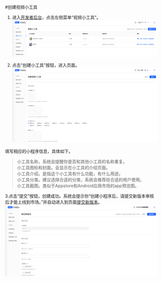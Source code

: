 #创建视频小工具
1. 进入[开发者后台](http://os.videojj.com/developer)，点击左侧菜单“视频小工具”。
![](./image/Xnip2019-11-01_16-15-29.png)

2. 点击“创建小工具”按钮，进入页面。
![](./image/Xnip2019-11-01_16-20-05.png)  

填写相应的小程序信息，具体如下。   
>小工具名称，系统会提醒你是否和其他小工具的名称重复。  
>小工具图标和封面。会显示在小工具的介绍页面。  
>小工具介绍。是指这个小工具有什么功能，有什么用途。  
>小工具分类。建议选择合适的分类，系统会推荐给合适的用户使用。  
>小工具截图。类似于Appstore和Android应用市场的app预览图。 

3.点击“提交”按钮，创建成功。系统会提示你“创建小程序后，请提交新版本审核后才能上线到市场。”并自动进入到页面[提交新版本](./submit-new-minitool-version.md)。
![](./image/Xnip2019-11-01_16-22-10.png)